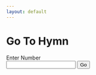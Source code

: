 ```yaml
---
layout: default
---
```


<h1>Go To Hymn</h1>

<form>
<label for="number">Enter Number</label><br>
<input type="number" id="number">
<input type="button" id="go-now" value="Go">
</form>

<script>
    {% include goto.js %}
</script>